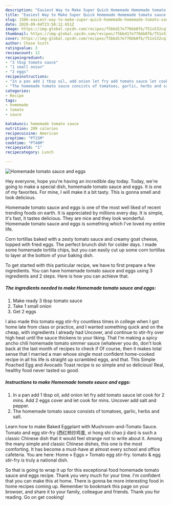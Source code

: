 ```yaml
---
description: "Easiest Way to Make Super Quick Homemade Homemade tomato sauce and eggs"
title: "Easiest Way to Make Super Quick Homemade Homemade tomato sauce and eggs"
slug: 1506-easiest-way-to-make-super-quick-homemade-homemade-tomato-sauce-and-eggs
date: 2020-09-04T23:50:12.651Z
image: https://img-global.cpcdn.com/recipes/f5bbd17e776bb8fb/751x532cq70/homemade-tomato-sauce-and-eggs-recipe-main-photo.jpg
thumbnail: https://img-global.cpcdn.com/recipes/f5bbd17e776bb8fb/751x532cq70/homemade-tomato-sauce-and-eggs-recipe-main-photo.jpg
cover: https://img-global.cpcdn.com/recipes/f5bbd17e776bb8fb/751x532cq70/homemade-tomato-sauce-and-eggs-recipe-main-photo.jpg
author: Chase Scott
ratingvalue: 3
reviewcount: 12
recipeingredient:
- "3 tbsp tomato sauce"
- "1 small onion"
- "2 eggs"
recipeinstructions:
- "In a pan add 1 tbsp oil, add onion let fry add tomato sauce let cook for 2 mins. Add 2 eggs cover and let cook for mins. Uncover add salt and pepper."
- "The homemade tomato sauce consists of tomatoes, garlic, herbs and salt."
categories:
- Recipe
tags:
- homemade
- tomato
- sauce

katakunci: homemade tomato sauce 
nutrition: 209 calories
recipecuisine: American
preptime: "PT15M"
cooktime: "PT40M"
recipeyield: "1"
recipecategory: Lunch

---
```



![Homemade tomato sauce and eggs](https://img-global.cpcdn.com/recipes/f5bbd17e776bb8fb/751x532cq70/homemade-tomato-sauce-and-eggs-recipe-main-photo.jpg)

Hey everyone, hope you're having an incredible day today. Today, we're going to make a special dish, homemade tomato sauce and eggs. It is one of my favorites. For mine, I will make it a bit tasty. This is gonna smell and look delicious.

Homemade tomato sauce and eggs is one of the most well liked of recent trending foods on earth. It is appreciated by millions every day. It is simple, it's fast, it tastes delicious. They are nice and they look wonderful. Homemade tomato sauce and eggs is something which I've loved my entire life.

Corn tortillas baked with a zesty tomato sauce and creamy goat cheese, topped with fried eggs. The perfect brunch dish for colder days. I made some homemade tortilla chips, but you can easily cut up some corn tortillas to layer at the bottom of your baking dish.


To get started with this particular recipe, we have to first prepare a few ingredients. You can have homemade tomato sauce and eggs using 3 ingredients and 2 steps. Here is how you can achieve that.

<!--inarticleads1-->

##### The ingredients needed to make Homemade tomato sauce and eggs:

1. Make ready 3 tbsp tomato sauce
1. Take 1 small onion
1. Get 2 eggs


I also made this tomato egg stir-fry countless times in college when I got home late from class or practice, and I wanted something quick and on the cheap, with ingredients I already had Uncover, and continue to stir-fry over high heat until the sauce thickens to your liking. That I&#39;m making a spicy ancho chili homemade tomato simmer sauce (whatever you do, don&#39;t look back at the last month of recipes to check if Of course, then it makes total sense that I married a man whose single most confident home-cooked recipe in all his life is straight up scrambled eggs, and that. This Simple Poached Egg and Avocado Toast recipe is so simple and so delicious! Real, healthy food never tasted so good. 

<!--inarticleads2-->

##### Instructions to make Homemade tomato sauce and eggs:

1. In a pan add 1 tbsp oil, add onion let fry add tomato sauce let cook for 2 mins. Add 2 eggs cover and let cook for mins. Uncover add salt and pepper.
1. The homemade tomato sauce consists of tomatoes, garlic, herbs and salt.


Learn how to make Baked Eggplant with Mushroom-and-Tomato Sauce. Tomato and egg stir-fry (西红柿炒鸡蛋, xi hong shi chao ji dan) is such a classic Chinese dish that it would feel strange not to write about it. Among the many simple and classic Chinese dishes, this one is the most comforting. It has become a must-have at almost every school and office cafeteria. You are here: Home » Eggs » Tomato egg stir-fry. tomato &amp; egg stir-fry is truly a national dish. 

So that is going to wrap it up for this exceptional food homemade tomato sauce and eggs recipe. Thank you very much for your time. I'm confident that you can make this at home. There is gonna be more interesting food in home recipes coming up. Remember to bookmark this page on your browser, and share it to your family, colleague and friends. Thank you for reading. Go on get cooking!

